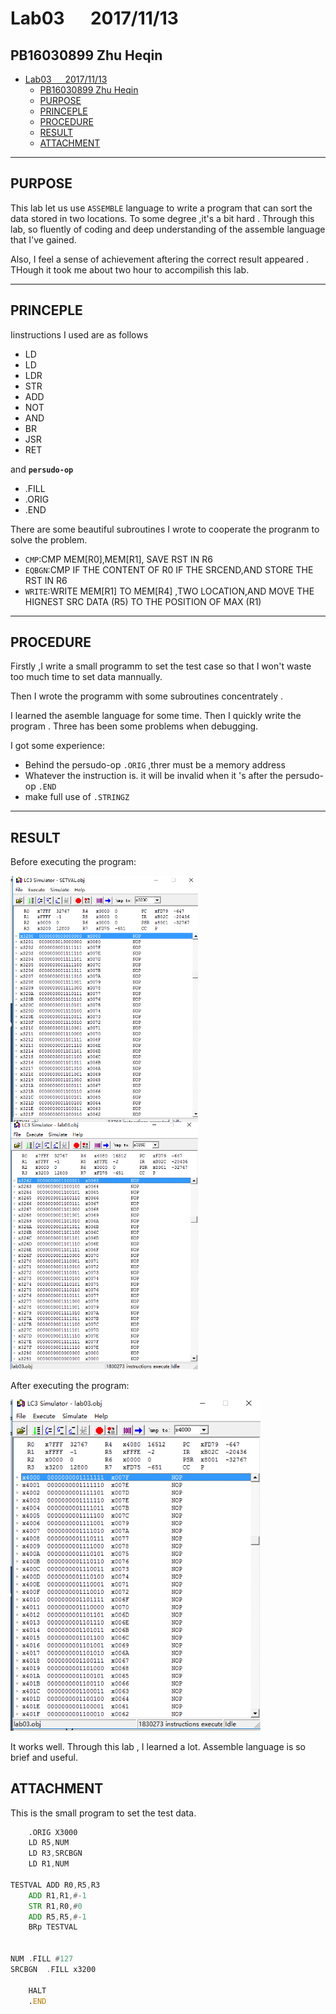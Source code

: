 # Lab03 &emsp; 2017/11/13
## PB16030899 Zhu Heqin

<!-- TOC -->

- [Lab03 &emsp; 2017/11/13](#lab03-emsp-20171113)
    - [PB16030899 Zhu Heqin](#pb16030899-zhu-heqin)
    - [PURPOSE](#purpose)
    - [PRINCEPLE](#princeple)
    - [PROCEDURE](#procedure)
    - [RESULT](#result)
    - [ATTACHMENT](#attachment)

<!-- /TOC -->
---
## PURPOSE
This lab let us use `ASSEMBLE` language to write a program that  can sort the data stored in two locations. To some degree ,it's a bit hard . Through this lab, so  fluently of coding and deep understanding of the assemble language that I've gained. 

Also, I feel a sense of achievement aftering the correct result appeared . THough it took me about two hour to accompilish this lab.

---

## PRINCEPLE
Iinstructions I used are as follows
* LD
* LD
* LDR
* STR
* ADD
* NOT
* AND
* BR
* JSR
* RET

and **`persudo-op`**
* .FILL
* .ORIG
* .END


There are some beautiful subroutines I wrote to cooperate the progranm to solve the problem.

* `CMP`:CMP MEM[R0],MEM[R1], SAVE RST IN R6
* `EQBGN`:CMP IF THE CONTENT OF R0 IF THE SRCEND,AND STORE THE RST IN R6
* `WRITE`:WRITE MEM[R1] TO MEM[R4]  ,TWO LOCATION,AND MOVE THE HIGNEST SRC DATA (R5) TO THE POSITION OF MAX (R1)

---

## PROCEDURE
Firstly ,I write a small programm to set the test case so that I won't waste too much time to set data mannually.

Then I wrote the programm with some subroutines concentrately .

I learned the asemble language for some time. Then I quickly write the program . Three has been some problems when debugging.

I got some experience:
* Behind the persudo-op `.ORIG` ,threr must be a memory address
* Whatever the instruction is. it will be invalid when it 's after  the persudo-op `.END`  
* make full use of  `.STRINGZ`

---

## RESULT
Before executing the program:

<img src="lab03_src.png" width="300px" style="float:left">


<img src="lab03_src2.png" width="300px" >


After executing the program: 


<img src="lab03_DST.png" width="400px" >



It works well. Through this lab , I learned a lot.  Assemble language is so brief and useful.

## ATTACHMENT
This is the small program to set the test data.
```asm
	.ORIG X3000
	LD R5,NUM
	LD R3,SRCBGN
	LD R1,NUM

TESTVAL ADD R0,R5,R3
	ADD R1,R1,#-1
	STR R1,R0,#0
	ADD R5,R5,#-1
	BRp TESTVAL


NUM	.FILL #127
SRCBGN	.FILL x3200

	HALT
	.END
```